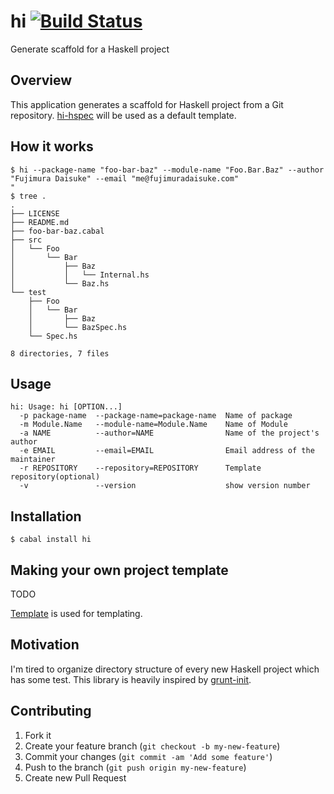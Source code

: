 hi [![Build Status](https://travis-ci.org/fujimura/hi.png?branch=master)](https://travis-ci.org/fujimura/hi)
===========

Generate scaffold for a Haskell project

## Overview

This application generates a scaffold for Haskell project from a Git repository.
[hi-hspec](https://github.com/fujimura/hi-hspec) will be used as a default template.


## How it works

```
$ hi --package-name "foo-bar-baz" --module-name "Foo.Bar.Baz" --author "Fujimura Daisuke" --email "me@fujimuradaisuke.com"
"
$ tree .
.
├── LICENSE
├── README.md
├── foo-bar-baz.cabal
├── src
│   └── Foo
│       └── Bar
│           ├── Baz
│           │   └── Internal.hs
│           └── Baz.hs
└── test
    ├── Foo
    │   └── Bar
    │       ├── Baz
    │       └── BazSpec.hs
    └── Spec.hs

8 directories, 7 files
```

## Usage

```
hi: Usage: hi [OPTION...]
  -p package-name  --package-name=package-name  Name of package
  -m Module.Name   --module-name=Module.Name    Name of Module
  -a NAME          --author=NAME                Name of the project's author
  -e EMAIL         --email=EMAIL                Email address of the maintainer
  -r REPOSITORY    --repository=REPOSITORY      Template repository(optional)
  -v               --version                    show version number
```

## Installation

```
$ cabal install hi
```

## Making your own project template

TODO

[Template](http://hackage.haskell.org/package/template) is used for templating.

## Motivation

I'm tired to organize directory structure of every new Haskell project which has some test.
This library is heavily inspired by [grunt-init](https://github.com/gruntjs/grunt-init).

## Contributing

1. Fork it
2. Create your feature branch (`git checkout -b my-new-feature`)
3. Commit your changes (`git commit -am 'Add some feature'`)
4. Push to the branch (`git push origin my-new-feature`)
5. Create new Pull Request
